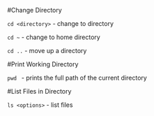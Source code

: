 #Change Directory

```cd <directory>``` - change to directory

```cd ~``` - change to home directory

```cd ..``` - move up a directory

#Print Working Directory

```pwd ``` - prints the full path of the current directory

#List Files in Directory

```ls <options>``` - list files
